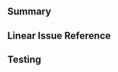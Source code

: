<!-- MANDATORY -->
## Summary
<!-- Provide detail PR description bellow -->


<!-- Optional -->
## Linear Issue Reference
<!-- If you PR is not linked to any specific linear task or breaks into multiple sub-PRs. Please list the issue reference here. -->


<!-- MANDATORY -->
## Testing
<!-- How did you test this PR? -->